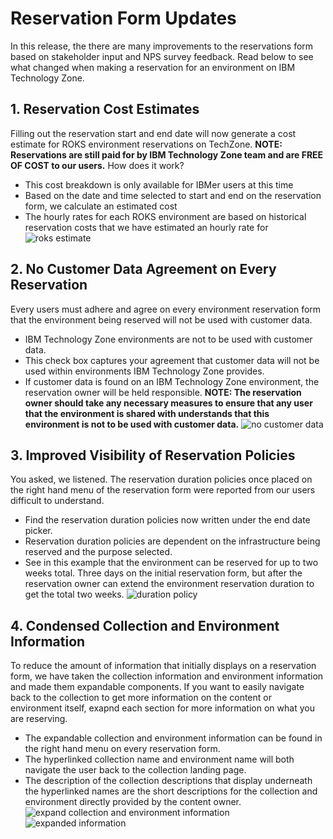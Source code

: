 # Reservation Form Updates
In this release, the there are many improvements to the reservations form based on stakeholder input and NPS survey feedback. Read below to see what changed when making a reservation for an environment on IBM Technology Zone.
## 1. Reservation Cost Estimates
Filling out the reservation start and end date will now generate a cost estimate for ROKS environment reservations on TechZone.
**NOTE: Reservations are still paid for by IBM Technology Zone team and are FREE OF COST to our users.**
How does it work?
- This cost breakdown is only available for IBMer users at this time
- Based on the date and time selected to start and end on the reservation form, we calculate an estimated cost
- The hourly rates for each ROKS environment are based on historical reservation costs that we have estimated an hourly rate for
![roks estimate](https://github.com/IBM/itz-support-public/blob/main/IBM-Technology-Zone/IBM-Technology-Zone-Runbooks/Images/ROKS_Estimate_Updated.png)
## 2. No Customer Data Agreement on Every Reservation
Every users must adhere and agree on every environment reservation form that the environment being reserved will not be used with customer data.
- IBM Technology Zone environments are not to be used with customer data.
- This check box captures your agreement that customer data will not be used within environments IBM Technology Zone provides.
- If customer data is found on an IBM Technology Zone environment, the reservation owner will be held responsible.
**NOTE: The reservation owner should take any necessary measures to ensure that any user that the environment is shared with understands that this environment is not to be used with customer data.**
![no customer data](https://github.com/IBM/itz-support-public/blob/main/IBM-Technology-Zone/IBM-Technology-Zone-Runbooks/Images/no_customer_data.png)
## 3. Improved Visibility of Reservation Policies
You asked, we listened. The reservation duration policies once placed on the right hand menu of the reservation form were reported from our users difficult to understand.
- Find the reservation duration policies now written under the end date picker.
- Reservation duration policies are dependent on the infrastructure being reserved and the purpose selected.
- See in this example that the environment can be reserved for up to two weeks total. Three days on the initial reservation form, but after the reservation owner can extend the environment reservation duration to get the total two weeks.
![duration policy](https://github.com/IBM/itz-support-public/blob/main/IBM-Technology-Zone/IBM-Technology-Zone-Runbooks/Images/policy_duration.png)
## 4. Condensed Collection and Environment Information
To reduce the amount of information that initially displays on a reservation form, we have taken the collection information and environment information and made them expandable components. If you want to easily navigate back to the collection to get more information on the content or environment itself, exapnd each section for more information on what you are reserving.
- The expandable collection and environment information can be found in the right hand menu on every reservation form.
- The hyperlinked collection name and environment name will both navigate the user back to the collection landing page.
- The description of the collection descriptions that display underneath the hyperlinked names are the short descriptions for the collection and environment directly provided by the content owner.
![expand collection and environment information](https://github.com/IBM/itz-support-public/blob/main/IBM-Technology-Zone/IBM-Technology-Zone-Runbooks/Images/collection_env_expand.png)
![expanded information](https://github.com/IBM/itz-support-public/blob/main/IBM-Technology-Zone/IBM-Technology-Zone-Runbooks/Images/collection_end_expanded.png)
